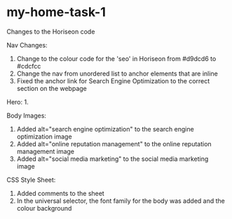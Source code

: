 # my-home-task-1

Changes to the Horiseon code

Nav Changes:

1. Change to the colour code for the 'seo' in Horiseon from #d9dcd6 to #cdcfcc
2. Change the nav from unordered list to anchor elements that are inline 
3. Fixed the anchor link for Search Engine Optimization to the correct section on the webpage

Hero:
1.

Body Images:

1. Added alt="search engine optimization" to the search engine optimization image
2. Added alt="online reputation management" to the online reputation management image
3. Added alt="social media marketing" to the social media marketing image

CSS Style Sheet:

1. Added comments to the sheet
2. In the universal selector, the font family for the body was added and the colour background


